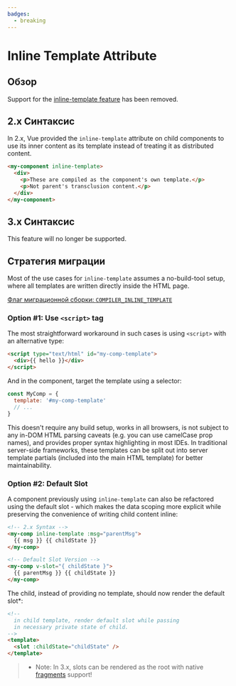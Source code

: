 ```yaml
---
badges:
  - breaking
---
```


# Inline Template Attribute <MigrationBadges :badges="$frontmatter.badges" />

## Обзор

Support for the [inline-template feature](https://vuejs.org/v2/guide/components-edge-cases.html#Inline-Templates) has been removed.

## 2.x Синтаксис

In 2.x, Vue provided the `inline-template` attribute on child components to use its inner content as its template instead of treating it as distributed content.

```html
<my-component inline-template>
  <div>
    <p>These are compiled as the component's own template.</p>
    <p>Not parent's transclusion content.</p>
  </div>
</my-component>
```

## 3.x Синтаксис

This feature will no longer be supported.

## Стратегия миграции

Most of the use cases for `inline-template` assumes a no-build-tool setup, where all templates are written directly inside the HTML page.

[Флаг миграционной сборки: `COMPILER_INLINE_TEMPLATE`](../migration-build.html#compat-configuration)

### Option #1: Use `<script>` tag

The most straightforward workaround in such cases is using `<script>` with an alternative type:

```html
<script type="text/html" id="my-comp-template">
  <div>{{ hello }}</div>
</script>
```

And in the component, target the template using a selector:

```js
const MyComp = {
  template: '#my-comp-template'
  // ...
}
```

This doesn't require any build setup, works in all browsers, is not subject to any in-DOM HTML parsing caveats (e.g. you can use camelCase prop names), and provides proper syntax highlighting in most IDEs. In traditional server-side frameworks, these templates can be split out into server template partials (included into the main HTML template) for better maintainability.

### Option #2: Default Slot

A component previously using `inline-template` can also be refactored using the default slot - which makes the data scoping more explicit while preserving the convenience of writing child content inline:

```html
<!-- 2.x Syntax -->
<my-comp inline-template :msg="parentMsg">
  {{ msg }} {{ childState }}
</my-comp>

<!-- Default Slot Version -->
<my-comp v-slot="{ childState }">
  {{ parentMsg }} {{ childState }}
</my-comp>
```

The child, instead of providing no template, should now render the default slot\*:

```html
<!--
  in child template, render default slot while passing
  in necessary private state of child.
-->
<template>
  <slot :childState="childState" />
</template>
```

> - Note: In 3.x, slots can be rendered as the root with native [fragments](../new/fragments) support!
